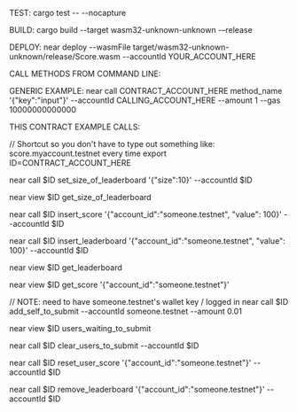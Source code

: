 TEST:
cargo test -- --nocapture

BUILD:
cargo build --target wasm32-unknown-unknown -–release

DEPLOY:
near deploy --wasmFile target/wasm32-unknown-unknown/release/Score.wasm --accountId YOUR_ACCOUNT_HERE

CALL METHODS FROM COMMAND LINE:

GENERIC EXAMPLE:
near call CONTRACT_ACCOUNT_HERE method_name '{"key":"input"}' --accountId CALLING_ACCOUNT_HERE --amount 1 --gas 10000000000000

THIS CONTRACT EXAMPLE CALLS:

// Shortcut so you don't have to type out something like: score.myaccount.testnet every time
export ID=CONTRACT_ACCOUNT_HERE

near call $ID set_size_of_leaderboard '{"size":10}' --accountId $ID

near view $ID get_size_of_leaderboard

near call $ID insert_score '{"account_id":"someone.testnet", "value": 100}' --accountId $ID

near call $ID insert_leaderboard '{"account_id":"someone.testnet", "value": 100}' --accountId $ID

near view $ID get_leaderboard

near view $ID get_score '{"account_id":"someone.testnet"}'

// NOTE: need to have someone.testnet's wallet key / logged in
near call $ID add_self_to_submit --accountId someone.testnet --amount 0.01   

near view $ID users_waiting_to_submit

near call $ID clear_users_to_submit --accountId $ID

near call $ID reset_user_score '{"account_id":"someone.testnet"}' --accountId $ID

near call $ID remove_leaderboard '{"account_id":"someone.testnet"}' --accountId $ID

